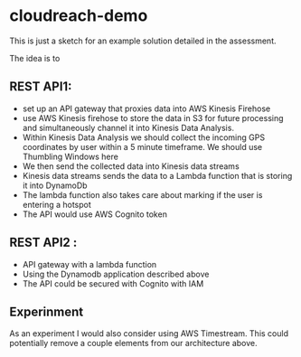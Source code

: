 # cloudreach-demo

This is just a sketch for an example solution detailed in the assessment.

The idea is to

## REST API1:

* set up an API gateway that proxies data into AWS Kinesis Firehose
* use AWS Kinesis firehose to store the data in S3 for future processing and simultaneously channel it into Kinesis Data Analysis. 
* Within Kinesis Data Analysis we should collect the incoming GPS coordinates by user within a 5 minute timeframe. We should use Thumbling Windows here
* We then send the collected data into Kinesis data streams
* Kinesis data streams sends the data to a Lambda function that is storing it into DynamoDb
* The lambda function also takes care about marking if the user is entering a hotspot
* The API would use AWS Cognito token


## REST API2 : 

* API gateway with a lambda function
* Using the Dynamodb application described above
* The API could be secured with Cognito with IAM

## Experinment

As an experiment I would also consider using AWS Timestream. This could potentially remove a couple elements from our architecture above.